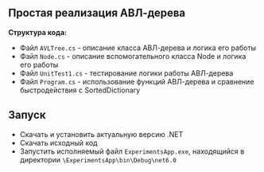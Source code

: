 ## Простая реализация АВЛ-дерева

**Структура кода:**
+ Файл `AVLTree.cs` - описание класса АВЛ-дерева и логика его работы
+ Файл `Node.cs` - описание вспомогательного класса Node и логика его работы
+ Файл `UnitTest1.cs` - тестирование логики работы АВЛ-дерева
+ Файл `Program.cs` - использование функций АВЛ-дерева и сравнение быстродействия с SortedDictionary

## Запуск
+ Скачать и установить актуальную версию .NET
+ Скачать исходный код
+ Запустить исполняемый файл  `ExperimentsApp.exe`, находящийся в директории `\ExperimentsApp\bin\Debug\net6.0`
